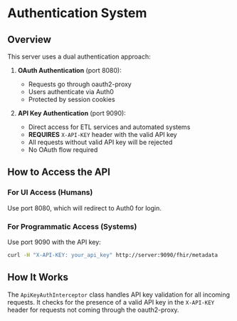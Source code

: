 # Authentication System

## Overview

This server uses a dual authentication approach:

1. **OAuth Authentication** (port 8080):
   - Requests go through oauth2-proxy
   - Users authenticate via Auth0
   - Protected by session cookies

2. **API Key Authentication** (port 9090):
   - Direct access for ETL services and automated systems
   - **REQUIRES** `X-API-KEY` header with the valid API key
   - All requests without valid API key will be rejected
   - No OAuth flow required

## How to Access the API

### For UI Access (Humans)
Use port 8080, which will redirect to Auth0 for login.

### For Programmatic Access (Systems)
Use port 9090 with the API key:

```bash
curl -H "X-API-KEY: your_api_key" http://server:9090/fhir/metadata
```

## How It Works

The `ApiKeyAuthInterceptor` class handles API key validation for all incoming requests.
It checks for the presence of a valid API key in the `X-API-KEY` header for requests
not coming through the oauth2-proxy.
